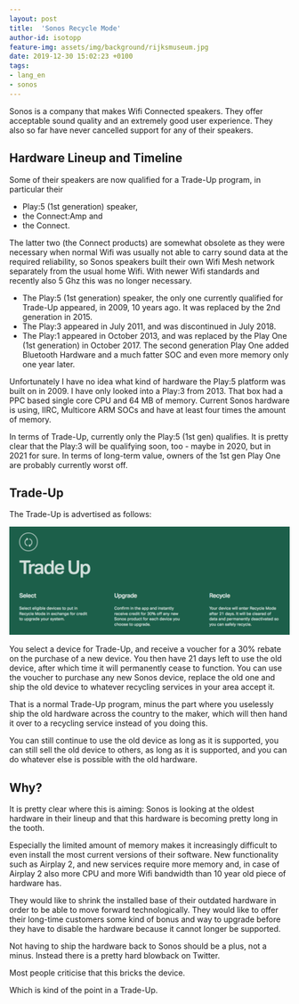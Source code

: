 ```yaml
---
layout: post
title:  'Sonos Recycle Mode'
author-id: isotopp
feature-img: assets/img/background/rijksmuseum.jpg
date: 2019-12-30 15:02:23 +0100
tags:
- lang_en
- sonos
---
```

Sonos is a company that makes Wifi Connected speakers. They
offer acceptable sound quality and an extremely good user
experience. They also so far have never cancelled support for
any of their speakers.

## Hardware Lineup and Timeline

Some of their speakers are now qualified for a Trade-Up program,
in particular their 

- Play:5 (1st generation) speaker, 
- the Connect:Amp and 
- the Connect.

The latter two (the Connect products) are somewhat obsolete as
they were necessary when normal Wifi was usually not able to
carry sound data at the required reliability, so Sonos speakers
built their own Wifi Mesh network separately from the usual home
Wifi. With newer Wifi standards and recently also 5 Ghz this was
no longer necessary.

- The Play:5 (1st generation) speaker, the only one currently
  qualified for Trade-Up appeared, in 2009, 10 years ago. It was
  replaced by the 2nd generation in 2015. 
- The Play:3 appeared in July 2011, and was discontinued in July 2018. 
- The Play:1 appeared in October 2013, and was replaced by the
  Play One (1st generation) in October 2017. The second generation
  Play One added Bluetooth Hardware and a much fatter SOC and even
  more memory only one year later. 

Unfortunately I have no idea what kind of hardware the Play:5
platform was built on in 2009. I have only looked into a Play:3
from 2013. That box had a PPC based single core CPU and 64 MB
of memory. Current Sonos hardware is using, IIRC, Multicore ARM
SOCs and have at least four times the amount of memory.

In terms of Trade-Up, currently only the Play:5 (1st gen)
qualifies. It is pretty clear that the Play:3 will be qualifying
soon, too - maybe in 2020, but in 2021 for sure. In terms of
long-term value, owners of the 1st gen Play One are probably
currently worst off.

## Trade-Up

The Trade-Up is advertised as follows:

![](/uploads/2019/12/sonos-trade-up.png)

You select a device for Trade-Up, and receive a voucher for a
30% rebate on the purchase of a new device. You then have 21
days left to use the old device, after which time it will
permanently cease to function. You can use the voucher to
purchase any new Sonos device, replace the old one and ship the
old device to whatever recycling services in your area accept
it.

That is a normal Trade-Up program, minus the part where you
uselessly ship the old hardware across the country to the maker,
which will then hand it over to a recycling service instead of
you doing this.

You can still continue to use the old device as long as it is
supported, you can still sell the old device to others, as long
as it is supported, and you can do whatever else is possible
with the old hardware.

## Why?

It is pretty clear where this is aiming: Sonos is looking at the
oldest hardware in their lineup and that this hardware is
becoming pretty long in the tooth.

Especially the limited amount of memory makes it increasingly
difficult to even install the most current versions of their
software. New functionality such as Airplay 2, and new services
require more memory and, in case of Airplay 2 also more CPU and
more Wifi bandwidth than 10 year old piece of hardware
has. 

They would like to shrink the installed base of their outdated
hardware in order to be able to move forward technologically.
They would like to offer their long-time customers some kind of
bonus and way to upgrade before they have to disable the
hardware because it cannot longer be supported.

Not having to ship the hardware back to Sonos should be a plus,
not a minus. Instead there is a pretty hard blowback on Twitter.

Most people criticise that this bricks the device.

Which is kind of the point in a Trade-Up.
